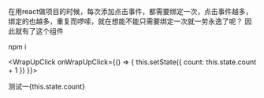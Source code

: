在用react做项目的时候，每次添加点击事件，都需要绑定一次，点击事件越多，绑定的也越多，重复而啰嗦，就在想能不能只需要绑定一次就一劳永逸了呢？
因此就有了这个组件

npm i

<WrapUpClick onWrapUpClick={() => {
    this.setState({
        count: this.state.count + 1
    })
}}>
    <div>
        测试一{this.state.count}
    </div>
</WrapUpClick>